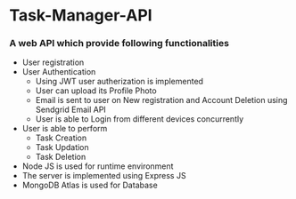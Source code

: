 # Task-Manager-API
<h3>A web API which provide following functionalities</h3>
<ul>
    <li>User registration</li>
    <li>User Authentication<br>
        <ul>
            <li>Using JWT user autherization is implemented</li>
            <li>User can upload its Profile Photo</li>
            <li>Email is sent to user on New registration and Account Deletion using Sendgrid Email API</li>
            <li>User is able to Login from different devices concurrently</li>
        </ul>
    </li>
    <li>User is able to perform <br>
        <ul>
            <li>Task Creation</li>
            <li>Task Updation</li>
            <li>Task Deletion</li>
        </ul>
    </li>
    <li>Node JS is used for runtime environment</li>
    <li>The server is implemented using Express JS</li>
    <li>MongoDB Atlas is used for Database</li>
    
</ul>

